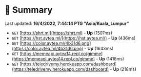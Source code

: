 # 📖 Summary
Last updated: **16/4/2022, 7:44:14 PTG "Asia/Kuala_Lumpur"**

- `GET` [https://shrt.ml](https://shrt.ml) - **Up** (1507ms)
- `GET` [https://hst.aytea.ml/](https://hst.aytea.ml/) - **Up** (436ms)
- `GET` [https://color.aytea.ml/4b31d6.png](https://color.aytea.ml/4b31d6.png) - **Up** (1643ms)
- `GET` [https://memeapi.aytea14.repl.co/gimme](https://memeapi.aytea14.repl.co/gimme) - **Up** (1418ms)
- `GET` [https://teledrivemy.herokuapp.com/dashboard](https://teledrivemy.herokuapp.com/dashboard) - **Up** (218ms)
